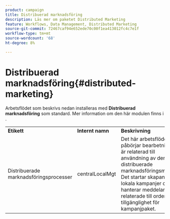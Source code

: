 ```yaml
---
product: campaign
title: Distribuerad marknadsföring
description: Läs mer om paketet Distributed Marketing
feature: Workflows, Data Management, Distributed Marketing
source-git-commit: 72467caf94e652ede70c00f1ea413012fc4c7e1f
workflow-type: tm+mt
source-wordcount: '68'
ht-degree: 8%

---
```



# Distribuerad marknadsföring{#distributed-marketing}



Arbetsflödet som beskrivs nedan installeras med **Distribuerad marknadsföring** som standard. Mer information om den här modulen finns i .

<table> 
 <tbody> 
  <tr> 
   <td> <strong>Etikett</strong><br /> </td> 
   <td> <strong>Internt namn</strong><br /> </td> 
   <td> <strong>Beskrivning</strong><br /> </td> 
  </tr> 
  <tr> 
   <td> <span class="uicontrol">Distribuerade marknadsföringsprocesser</span> <br /> </td> 
   <td> <span class="uicontrol">centralLocalMgt</span> <br /> </td> 
   <td> Det här arbetsflödet påbörjar bearbetning som är relaterad till användning av den distribuerade marknadsföringsmodulen. Det startar skapandet av lokala kampanjer och hanterar meddelanden relaterade till order och tillgänglighet för kampanjpaket.<br /> </td> 
  </tr> 
 </tbody> 
</table>


